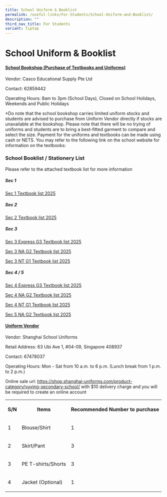 ```yaml
---
title: School Uniform & Booklist
permalink: /useful-links/For-Students/School-Uniform-and-Booklist/
description: ""
third_nav_title: For Students
variant: tiptap
---
```

<h1>School Uniform &amp; Booklist</h1>
<h4><strong><u>School Bookshop (Purchase of Textbooks and Uniforms)</u></strong></h4>
<p>Vendor: Casco Educational Supply Pte Ltd</p>
<p>Contact: 62859442</p>
<p>Operating Hours: 8am to 3pm (School Days), Closed on School Holidays,
Weekends and Public Holidays</p>
<p>*Do note that the school bookshop carries limited uniform stocks and students
are advised to purchase from Uniform Vendor directly if stocks are unavailable
at the bookshop. Please note that there will be no trying of uniforms and
students are to bring a best-fitted garment to compare and select the size.
Payment for the uniforms and textbooks can be made using cash or NETS.
You may refer to the following link on the school website for information
on the textbooks:</p>
<h3>School Booklist / Stationery List</h3>
<p>Please refer to the attached textbook list for more information</p>
<h5><strong>Sec 1</strong></h5>
<p><a href="/files/Pdf/Uniforms and Textbooks/Sec_1_Textbook_list_2025.pdf" rel="noopener noreferrer nofollow" target="_blank">Sec 1 Textbook list 2025</a>
</p>
<h5><strong>Sec 2</strong></h5>
<p><a href="/files/Pdf/Uniforms and Textbooks/Sec_2_Textbook_list_2025.pdf" rel="noopener nofollow" target="_blank">Sec 2 Textbook list 2025</a>
</p>
<h5><strong>Sec 3</strong></h5>
<p><a href="/files/Pdf/Uniforms and Textbooks/Sec_3_Express_G3_Textbook_list_2025.pdf" rel="noopener nofollow" target="_blank">Sec 3 Express G3 Textbook list 2025</a>
</p>
<p><a href="/files/Pdf/Uniforms and Textbooks/Sec_3_NA_G2_Textbook_list_2025.pdf" rel="noopener nofollow" target="_blank">Sec 3 NA G2 Textbook list 2025</a>
</p>
<p><a href="/files/Pdf/Uniforms and Textbooks/Sec_3_NT_G1_Textbook_list_2025.pdf" rel="noopener nofollow" target="_blank">Sec 3 NT G1 Textbook list 2025</a>
</p>
<h5><strong>Sec 4 / 5</strong></h5>
<p><a href="/files/Pdf/Uniforms and Textbooks/Sec_4_Express_G3_Textbook_list_2025.pdf" rel="noopener nofollow" target="_blank">Sec 4 Express G3 Textbook list 2025</a>
</p>
<p><a href="/files/Pdf/Uniforms and Textbooks/Sec_4_NA_G2_Textbook_list_2025.pdf" rel="noopener nofollow" target="_blank">Sec 4 NA G2 Textbook list 2025</a>
</p>
<p><a href="/files/Pdf/Uniforms and Textbooks/Sec_4_NT_G1_Textbook_list_2025.pdf" rel="noopener nofollow" target="_blank">Sec 4 NT G1 Textbook list 2025</a>
</p>
<p><a href="/files/Pdf/Uniforms and Textbooks/Sec_5_NA_G2_Textbook_list_2025.pdf" rel="noopener nofollow" target="_blank">Sec 5 NA G2 Textbook list 2025</a>
</p>
<p></p>
<h4><strong><u>Uniform Vendor</u></strong></h4>
<p>Vendor: Shanghai School Uniforms</p>
<p>Retail Address: 63 Ubi Ave 1, #04-09, Singapore 408937</p>
<p>Contact: 67478037</p>
<p>Operating Hours: Mon - Sat from 10 a.m. to 6 p.m. (Lunch break from 1
p.m. to 2 p.m.)</p>
<p>Online sale url: <a href="https://shop.shanghai-uniforms.com/product-category/yuying-secondary-school/" rel="noopener noreferrer nofollow" target="_blank">https://shop.shanghai-uniforms.com/product-category/yuying-secondary-school/</a> with
$10 delivery charge and you will be required to create an online account</p>
<p></p>
<table style="minWidth: 75px">
<colgroup>
<col>
<col>
<col>
</colgroup>
<tbody>
<tr>
<th rowspan="1" colspan="1">
<p>S/N</p>
</th>
<th rowspan="1" colspan="1">
<p>Items</p>
</th>
<th rowspan="1" colspan="1">
<p>Recommended Number to purchase</p>
</th>
</tr>
<tr>
<td rowspan="1" colspan="1">
<p>1</p>
</td>
<td rowspan="1" colspan="1">
<p>Blouse/Shirt</p>
</td>
<td rowspan="1" colspan="1">
<p>1</p>
</td>
</tr>
<tr>
<td rowspan="1" colspan="1">
<p>2</p>
</td>
<td rowspan="1" colspan="1">
<p>Skirt/Pant</p>
</td>
<td rowspan="1" colspan="1">
<p>3</p>
</td>
</tr>
<tr>
<td rowspan="1" colspan="1">
<p>3</p>
</td>
<td rowspan="1" colspan="1">
<p>PE T-shirts/Shorts</p>
</td>
<td rowspan="1" colspan="1">
<p>3</p>
</td>
</tr>
<tr>
<td rowspan="1" colspan="1">
<p>4</p>
</td>
<td rowspan="1" colspan="1">
<p>Jacket (Optional)</p>
</td>
<td rowspan="1" colspan="1">
<p>1</p>
</td>
</tr>
</tbody>
</table>
<p></p>